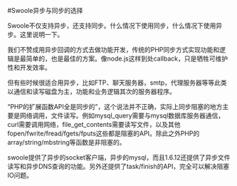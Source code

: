 #Swoole异步与同步的选择

Swoole不仅支持异步，还支持同步。什么情况下使用同步，什么情况下使用异步。这里说明一下。

我们不赞成用异步回调的方式去做功能开发，传统的PHP同步方式实现功能和逻辑是最简单的，也是最佳的方案。像node.js这样到处callback，只是牺牲可维护性和开发效率。

但有些时候很适合用异步，比如FTP、聊天服务器，smtp，代理服务器等等此类以通信和读写磁盘为主，功能和业务逻辑其次的服务器程序。

“PHP的扩展函数API全是同步的”，这个说法并不正确，实际上同步阻塞的地方主要是网络调用，文件读写。例如mysql_query需要与mysql数据库服务器通信，curl需要调用网络，file_get_contents需要读写文件，以及其他fopen/fwrite/fread/fgets/fputs这些都是阻塞的API。除此之外PHP的array/string/mbstring等函数是非阻塞的。

swoole提供了异步的socket客户端，异步的mysql，而且1.6.12还提供了异步文件读写和异步DNS查询的功能。另外还提供了task/finish的API，完全可以解决阻塞IO问题。


